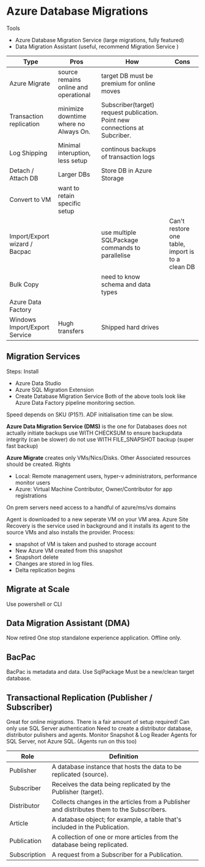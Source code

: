 # Azure Database Migrations

Tools
- Azure Database Migration Service (large migrations, fully featured)
- Data Migration Assistant (useful, recommend Migration Service )

| Type | Pros | How | Cons | 
| ---- | ---- | --- | --- |
| Azure Migrate | source remains online and operational | target DB must be premium for online moves |
| Transaction replication | minimize downtime where no Always On. | Subscriber(target) request publication. Point new connections at Subcriber. |
| Log Shipping | Minimal interuption, less setup | continous backups of transaction logs | 
| Detach / Attach DB | Larger DBs | Store DB in Azure Storage |
| Convert to VM | want to retain specific setup | | 
| Import/Export wizard / Bacpac | | use multiple SQLPackage commands to parallelise | Can't restore one table, import is to a clean DB |
| Bulk Copy | | need to know schema and data types | 
| Azure Data Factory | | |
| Windows Import/Export Service | Hugh transfers | Shipped hard drives |


## Migration Services
Steps:
Install
- Azure Data Studio
- Azure SQL Migration Extension
- Create Database Migration Service
Both of the above tools look like Azure Data Factory pipeline monitoring section. 

Speed depends on SKU (P15?). ADF initialisation time can be slow.

**Azure Data Migration Service (DMS)**
is the one for Databases 
does not actually initiate backups
use WITH CHECKSUM to ensure backupdata integrity (can be slower)
do not use WITH FILE_SNAPSHOT backup (super fast backup)

**Azure Migrate** creates only VMs/Nics/Disks. Other Associated resources should be created.
Rights
- Local: Remote management users, hyper-v administrators, performance monitor users
- Azure: Virtual Machine Contributor, Owner/Contributor for app registrations

On prem servers need access to a handful of azure/ms/vs domains

Agent is downloaded to a new seperate VM on your VM area.
Azure Site Recovery is the service used in background and it installs its agent to the source VMs and also installs the provider. 
Process:
- snapshot of VM is taken and pushed to storage account
- New Azure VM created from this snapshot
- Snapshort delete 
- Changes are stored in log files.
- Delta replication begins 

## Migrate at Scale 
Use powershell or CLI

## Data Migration Assistant (DMA)
Now retired
One stop standalone experience application. Offline only.

## BacPac
BacPac is metadata and data.
Use SqlPackage
Must be a new/clean target database.

## Transactional Replication (Publisher / Subscriber)
Great for online migrations. There is a fair amount of setup required! 
Can only use SQL Server authentication
Need to create a distributor database, distributor pulishers and agents. 
Monitor Snapshot & Log Reader Agents for SQL Server, not Azure SQL. (Agents run on this too) 

| Role	| Definition | 
| --- | --- | 
| Publisher | A database instance that hosts the data to be replicated (source). |
| Subscriber | Receives the data being replicated by the Publisher (target). |
| Distributor | Collects changes in the articles from a Publisher and distributes them to the Subscribers. |
| Article | A database object; for example, a table that's included in the Publication. |
| Publication | A collection of one or more articles from the database being replicated. |
| Subscription | A request from a Subscriber for a Publication. |